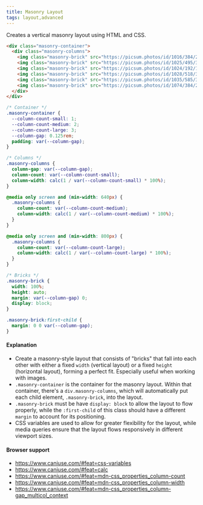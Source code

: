 ```yaml
---
title: Masonry Layout
tags: layout,advanced
---
```


Creates a vertical masonry layout using HTML and CSS.

```html
<div class="masonry-container">
  <div class="masonry-columns">
    <img class="masonry-brick" src="https://picsum.photos/id/1016/384/256" alt="An image">
    <img class="masonry-brick" src="https://picsum.photos/id/1025/495/330" alt="Another image">
    <img class="masonry-brick" src="https://picsum.photos/id/1024/192/128" alt="Another image">
    <img class="masonry-brick" src="https://picsum.photos/id/1028/518/345" alt="One more image">
    <img class="masonry-brick" src="https://picsum.photos/id/1035/585/390" alt="And another one">
    <img class="masonry-brick" src="https://picsum.photos/id/1074/384/216" alt="Last one">
  </div>
</div>
```

```css
/* Container */
.masonry-container {
  --column-count-small: 1;
  --column-count-medium: 2;
  --column-count-large: 3;
  --column-gap: 0.125rem;
  padding: var(--column-gap);
}

/* Columns */
.masonry-columns {
  column-gap: var(--column-gap);
  column-count: var(--column-count-small);
  column-width: calc(1 / var(--column-count-small) * 100%);
}

@media only screen and (min-width: 640px) {
  .masonry-columns {
    column-count: var(--column-count-medium);
    column-width: calc(1 / var(--column-count-medium) * 100%);
  }
}

@media only screen and (min-width: 800px) {
  .masonry-columns {
    column-count: var(--column-count-large);
    column-width: calc(1 / var(--column-count-large) * 100%);
  }
}

/* Bricks */
.masonry-brick {
  width: 100%;
  height: auto;
  margin: var(--column-gap) 0;
  display: block;
}

.masonry-brick:first-child {
  margin: 0 0 var(--column-gap);
}
```

#### Explanation

- Create a masonry-style layout that consists of "bricks" that fall into each other with either a fixed `width` (vertical layout) or a fixed `height` (horizontal layout), forming a perfect fit. Especially useful when working with images.
- `.masonry-container` is the container for the masonry layout. Within that container, there's a `div.masonry-columns`, which will automatically put each child element, `.masonry-brick`, into the layout. 
- `.masonry-brick` must be have `display: block` to allow the layout to flow properly, while the `:first-child` of this class should have a different `margin` to account for its positioning.
- CSS variables are used to allow for greater flexibility for the layout, while media queries ensure that the layout flows responsively in different viewport sizes.

#### Browser support

- https://www.caniuse.com/#feat=css-variables
- https://www.caniuse.com/#feat=calc
- https://www.caniuse.com/#feat=mdn-css_properties_column-count
- https://www.caniuse.com/#feat=mdn-css_properties_column-width
- https://www.caniuse.com/#feat=mdn-css_properties_column-gap_multicol_context
